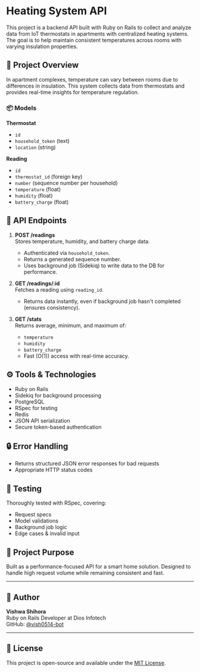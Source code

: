 # Heating System API

This project is a backend API built with Ruby on Rails to collect and analyze data from IoT thermostats in apartments with centralized heating systems. The goal is to help maintain consistent temperatures across rooms with varying insulation properties.

## 🚀 Project Overview

In apartment complexes, temperature can vary between rooms due to differences in insulation. This system collects data from thermostats and provides real-time insights for temperature regulation.

### 📦 Models

**Thermostat**
- `id`
- `household_token` (text)
- `location` (string)

**Reading**
- `id`
- `thermostat_id` (foreign key)
- `number` (sequence number per household)
- `temperature` (float)
- `humidity` (float)
- `battery_charge` (float)

## 📡 API Endpoints

1. **POST /readings**  
   Stores temperature, humidity, and battery charge data.  
   - Authenticated via `household_token`.  
   - Returns a generated sequence number.  
   - Uses background job (Sidekiq) to write data to the DB for performance.

2. **GET /readings/:id**  
   Fetches a reading using `reading_id`.  
   - Returns data instantly, even if background job hasn't completed (ensures consistency).

3. **GET /stats**  
   Returns average, minimum, and maximum of:
   - `temperature`
   - `humidity`
   - `battery_charge`  
   - Fast (O(1)) access with real-time accuracy.

## ⚙️ Tools & Technologies

- Ruby on Rails
- Sidekiq for background processing
- PostgreSQL
- RSpec for testing
- Redis
- JSON API serialization
- Secure token-based authentication

## 🔒 Error Handling

- Returns structured JSON error responses for bad requests
- Appropriate HTTP status codes

## 🧪 Testing

Thoroughly tested with RSpec, covering:
- Request specs
- Model validations
- Background job logic
- Edge cases & invalid input

## 📍 Project Purpose

Built as a performance-focused API for a smart home solution. Designed to handle high request volume while remaining consistent and fast.

---

## 👤 Author

**Vishwa Shihora**  
Ruby on Rails Developer at Dios Infotech  
GitHub: [@vish0514-bot](https://github.com/vish0514-bot)

---

## 📄 License

This project is open-source and available under the [MIT License](LICENSE).
